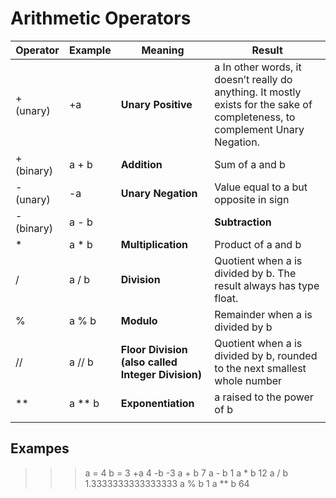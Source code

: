 #   Arithmetic Operators

|Operator    | Example  | Meaning| Result|
| ----------|--------------|--------------|------|
|+ (unary)	|+a	    |    **Unary Positive**	                   | a In other words, it doesn’t really do anything. It mostly exists for the sake of completeness, to complement Unary Negation.|
|+ (binary) |a + b   |   **Addition**	                        | Sum of a and b|
|- (unary)	|-a	     |   **Unary Negation**	                    | Value equal to a but opposite in sign|
|- (binary) |a - b|  |   **Subtraction**	                    | b subtracted from a|
|*	        |a * b	 |   **Multiplication**	                    | Product of a and b|
|/	        |a / b	 |   **Division**	                        | Quotient when a is divided by b. The result always has type float.|
|%	        |a % b	 |   **Modulo**	                            | Remainder when a is divided by b|
|//	        | a // b |	 **Floor Division (also called Integer Division)**	|Quotient when a is divided by b, rounded to the next smallest whole number|
|**	        | a ** b |	 **Exponentiation**	                    | a raised to the power of b|
|||||


##  Exampes
>>> a = 4
>>> b = 3
>>> +a
4
>>> -b
-3
>>> a + b
7
>>> a - b
1
>>> a * b
12
>>> a / b
1.3333333333333333
>>> a % b
1
>>> a ** b
64